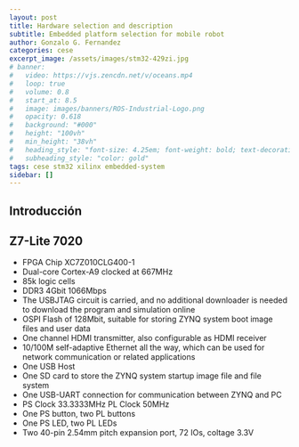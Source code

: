 ```yaml
---
layout: post
title: Hardware selection and description
subtitle: Embedded platform selection for mobile robot
author: Gonzalo G. Fernandez
categories: cese
excerpt_image: /assets/images/stm32-429zi.jpg
# banner:
#   video: https://vjs.zencdn.net/v/oceans.mp4
#   loop: true
#   volume: 0.8
#   start_at: 8.5
#   image: images/banners/ROS-Industrial-Logo.png
#   opacity: 0.618
#   background: "#000"
#   height: "100vh"
#   min_height: "38vh"
#   heading_style: "font-size: 4.25em; font-weight: bold; text-decoration: underline"
#   subheading_style: "color: gold"
tags: cese stm32 xilinx embedded-system
sidebar: []
---
```


## Introducción

## Z7-Lite 7020

-   FPGA Chip XC7Z010CLG400-1
-   Dual-core Cortex-A9 clocked at 667MHz
-   85k logic cells
-   DDR3 4Gbit 1066Mbps
-   The USBJTAG circuit is carried, and no additional downloader is needed to download the program and simulation online
-   OSPI Flash of 128Mbit, suitable for storing ZYNQ system boot image files and user data
-   One channel HDMI transmitter, also configurable as HDMI receiver
-   10/100M self-adaptive Ethernet all the way, which can be used for network communication or related applications
-   One USB Host
-   One SD card to store the ZYNQ system startup image file and file system
-   One USB-UART connection for communication between ZYNQ and PC
-   PS Clock 33.3333MHz PL Clock 50MHz
-   One PS button, two PL buttons
-   One PS LED, two PL LEDs
-   Two 40-pin 2.54mm pitch expansion port, 72 IOs, coltage 3.3V
